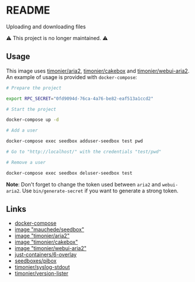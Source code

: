 # README

Uploading and downloading files

⚠️ This project is no longer maintained. ⚠️

## Usage

This image uses [timonier/aria2](https://github.com/timonier/aria2), [timonier/cakebox](https://github.com/timonier/cakebox) and [timonier/webui-aria2](https://github.com/timonier/webui-aria2). An example of usage is provided with `docker-compose`:

```sh
# Prepare the project

export RPC_SECRET="0fd9094d-76ca-4a76-be82-eaf513a1ccd2"

# Start the project

docker-compose up -d

# Add a user

docker-compose exec seedbox adduser-seedbox test pwd

# Go to "http://localhost/" with the credentials "test/pwd"

# Remove a user

docker-compose exec seedbox deluser-seedbox test
```

__Note__: Don't forget to change the token used between `aria2` and `webui-aria2`. Use `bin/generate-secret` if you want to generate a strong token.

## Links

* [docker-compose](https://docs.docker.com/compose/)
* [image "mauchede/seedbox"](https://hub.docker.com/r/mauchede/seedbox/)
* [image "timonier/aria2"](https://hub.docker.com/r/timonier/aria2/)
* [image "timonier/cakebox"](https://hub.docker.com/r/timonier/cakebox/)
* [image "timonier/webui-aria2"](https://hub.docker.com/r/timonier/webui-aria2/)
* [just-containers/6-overlay](https://github.com/just-containers/s6-overlay)
* [seedboxes/pibox](https://github.com/seedboxes/pibox)
* [timonier/syslog-stdout](https://github.com/timonier/syslog-stdout)
* [timonier/version-lister](https://github.com/timonier/version-lister)
